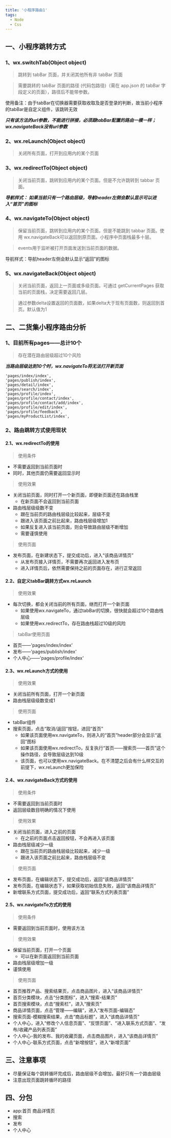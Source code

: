 ```yaml
---
title: '小程序路由1'
tags: 
  - Node
  - Css
---
```


## 一、小程序跳转方式
### 1、wx.switchTab(Object object)
> 跳转到 tabBar 页面，并关闭其他所有非 tabBar 页面  

> 需要跳转的 tabBar 页面的路径 (代码包路径)（需在 app.json 的 tabBar 字段定义的页面），路径后不能带参数。
 
使用备注：由于tabBar在切换器需要获取收取及是否登录的判断，故当前小程序的tabBar是自定义组件，该跳转无效 

***只有该方法的url参数，不能进行拼接，必须跟tabBar配置的路由一模一样；wx.navigateBack没有url参数***

### 2、wx.reLaunch(Object object)  
> 关闭所有页面，打开到应用内的某个页面  


### 3、wx.redirectTo(Object object)  
> 关闭当前页面，跳转到应用内的某个页面。但是不允许跳转到 tabbar 页面。

***导航样式：
如果当前只有一个路由层级，导航header左侧会默认显示可以进入“首页”的图标***

### 4、wx.navigateTo(Object object)
> 保留当前页面，跳转到应用内的某个页面。但是不能跳到 tabbar 页面。使用 wx.navigateBack可以返回到原页面。小程序中页面栈最多十层。    

> events用于监听被打开页面发送到当前页面的数据。  

导航样式：导航header左侧会默认显示“返回”的图标

### 5、wx.navigateBack(Object object)
> 关闭当前页面，返回上一页面或多级页面。可通过 getCurrentPages 获取当前的页面栈，决定需要返回几层。  

> 通过参数delta设置返回的页面数，如果delta大于现有页面数，则返回到首页。默认值为1 


## 二、二货集小程序路由分析 

### 1、目前所有pages——总计10个  
> 存在潜在路由层级超过10个风险 

***当路由层级达到10个时，wx.navigateTo将无法打开新页面***

```
'pages/index/index',
'pages/publish/index',
'pages/detail/index',
'pages/search/index',
'pages/profile/index',
'pages/profile/contact/index',
'pages/profile/contact/add/index',
'pages/profile/edit/index',
'pages/profile/feedback',
'pages/myProductList/index',
```
### 2、路由跳转方式使用现状  

#### 2.1、wx.redirectTo的使用  
> 使用条件  

* 不需要返回到当前页面时
* 同时，其他页面仍需要返回显示时

> 使用效果  

* 关闭当前页面，同时打开一个新页面，即便新页面还在路由栈里 
  *  在新页面不会返回到当前页面
* 路由栈层级级数不变
  * 跟在当前页的路由栈层级比较起来，层级不变
  * 跟进入该页面之前比起来，路由栈层级增加1
  * 如果反复进入该当前页面，则会导致路由层级不断增加
  * 需要谨慎使用

> 使用页面  

* 发布页面，在新建状态下，提交成功后，进入“该商品详情页”
  * 从发布页接入详情页，不需要再次返回进入发布页
  * 进入详情页后，依然需要保持之前的页面存在，进行正常返回

#### 2.2、自定义tabBar跳转方式wx.reLaunch  

> 使用效果  

* 每次切换，都会关闭当前的所有页面，继而打开一个新页面
  *  如果使用wx.navigateTo，通过tabBar的切换，很快就会超过10个路由栈层级 
  *  如果使用wx.redirectTo，存在路由栈超过10级的风险

> tabBar使用页面 

* 首页——'pages/index/index'
* 发布——'pages/publish/index'
* 个人中心——'pages/profile/index'

#### 2.3、wx.reLaunch方式的使用 

> 使用效果  

* 关闭当前所有页面，打开一个新页面
* 路由栈层级级数变成1

> 使用页面  

* tabBar组件
* 搜索页面，点击“取消/返回”按钮，进回“首页” 
  * 如果该页面使用wx.navigateTo，则进入的“首页”header部分会显示“返回”图标
  * 如果该页面使用wx.redirectTo，反复执行“首页——搜索页——首页”这个操作路径，会导致层级达到10级
  * 该页面，也可以使用wx.navigateBack。在不清楚之后会有什么样交互的前提下，wx.reLaunch更加保险



#### 2.4、wx.navigateBack方式的使用  
> 使用条件  

* 不需要返回到当前页面时
* 返回层级数目明确的情况下使用

> 使用效果  

* 关闭当前页面，进入之前的页面
  *  在之前的页面点击返回按钮，不会再进入该页面
* 路由栈层级减少一级
  * 跟在当前页的路由栈层级比较起来，减少一级
  * 跟进入该页面之前比起来，路由栈层级不变


> 使用页面  

* 发布页面，在编辑状态下，提交成功后，返回“该商品详情页”
* 发布页面，在编辑状态下，如果获取初始信息失败，返回“该商品详情页”
* 新增联系方式页面，提交成功后，返回“联系方式列表页面”

#### 2.5、wx.navigateTo方式的使用  
> 使用条件  

* 需要返回到当前页面时，使用该方法  

> 使用效果  

* 保留当前页面，打开一个页面
  *  可以在新页面返回到当前页面
* 路由栈层级增加一级
* 谨慎使用


> 使用页面  

* 首页推荐产品、搜索结果页，点击商品图片，进入“该商品详情页”
* 首页分类模块，点击“分类图标”，进入“搜索-结果页”
* 首页搜索模块，点击“搜索栏”，进入“搜索页”
* 商品详情页面，点击“管理——编辑”，进入“发布页面-编辑态”
* 搜索页面-模糊搜索结果，点击“商品标题”，进入“该商品详情页”
* 个人中心，进入“修改个人信息页面”、“反馈页面”、“进入联系方式页面”、“发布/收藏产品列表页面”
* 个人中心-我的发布、我的收藏页面，点击商品图片，进入“该商品详情页”
* 个人中心-联系方式页面，点击“新增按钮”，进入“新增页面”




## 三、注意事项   

* 尽量保证每个跳转循环完成后，路由层级不会增加，最好只有一个路由层级  
* 注意出现页面跳转循环的路径

## 四、分包 

* app:首页 商品详情页
* 搜索
* 发布
* 个人中心
